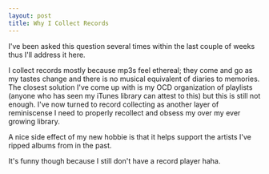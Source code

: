 ```yaml
---
layout: post
title: Why I Collect Records
---
```

I've been asked this question several times within the last couple of weeks thus I'll address it here.

I collect records mostly because mp3s feel ethereal; they come and go as my tastes change and there is no musical equivalent of diaries to memories. The closest solution I've come up with is my OCD organization of playlists (anyone who has seen my iTunes library can attest to this) but this is still not enough. I've now turned to record collecting as another layer of reminiscense I need to properly recollect and obsess my over my ever growing library.

A nice side effect of my new hobbie is that it helps support the artists I've ripped albums from in the past.


It's funny though because I still don't have a record player haha.
